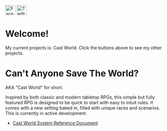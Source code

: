 <a href="https://facebook.com/KRGameStudios"><img src="https://en.facebookbrand.com/wp-content/uploads/2016/05/FB-fLogo-Blue-broadcast-2.png" alt="Facebook" width="32" height="32"></a>
<a href="https://twitter.com/KRGameStudios"><img src="img/twitter.png" alt="Twitter" width="32" height="32"></a>

Welcome!
===

My current projects is: Cast World. Click the buttons above to see my other projects.

Can't Anyone Save The World?
===
AKA "Cast World" for short.

Inspired by both classic and modern tabletop RPGs, this simple but fully featured RPG is designed to be quick to start with easy to intuit rules. It comes with a new setting baked in, filled with unique races and scenarios. This is currently in active development.

* [Cast World System Reference Document](dl/castworld_SRD.pdf)


